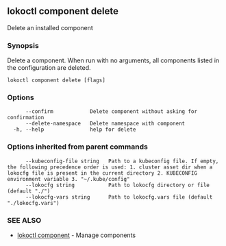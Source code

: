## lokoctl component delete

Delete an installed component

### Synopsis

Delete a component.
When run with no arguments, all components listed in the configuration are deleted.

```
lokoctl component delete [flags]
```

### Options

```
      --confirm            Delete component without asking for confirmation
      --delete-namespace   Delete namespace with component
  -h, --help               help for delete
```

### Options inherited from parent commands

```
      --kubeconfig-file string   Path to a kubeconfig file. If empty, the following precedence order is used: 1. cluster asset dir when a lokocfg file is present in the current directory 2. KUBECONFIG environment variable 3. "~/.kube/config"
      --lokocfg string           Path to lokocfg directory or file (default "./")
      --lokocfg-vars string      Path to lokocfg.vars file (default "./lokocfg.vars")
```

### SEE ALSO

* [lokoctl component](lokoctl_component.md)	 - Manage components

